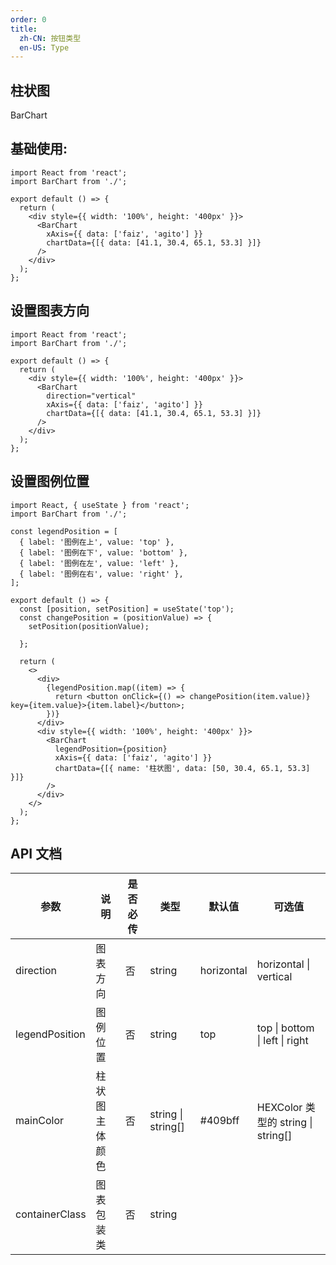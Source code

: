 ```yaml
---
order: 0
title:
  zh-CN: 按钮类型
  en-US: Type
---
```


## 柱状图

BarChart

## 基础使用:

```tsx
import React from 'react';
import BarChart from './';

export default () => {
  return (
    <div style={{ width: '100%', height: '400px' }}>
      <BarChart
        xAxis={{ data: ['faiz', 'agito'] }}
        chartData={[{ data: [41.1, 30.4, 65.1, 53.3] }]}
      />
    </div>
  );
};
```

## 设置图表方向

```tsx
import React from 'react';
import BarChart from './';

export default () => {
  return (
    <div style={{ width: '100%', height: '400px' }}>
      <BarChart
        direction="vertical"
        xAxis={{ data: ['faiz', 'agito'] }}
        chartData={[{ data: [41.1, 30.4, 65.1, 53.3] }]}
      />
    </div>
  );
};
```

## 设置图例位置

```tsx
import React, { useState } from 'react';
import BarChart from './';

const legendPosition = [
  { label: '图例在上', value: 'top' },
  { label: '图例在下', value: 'bottom' },
  { label: '图例在左', value: 'left' },
  { label: '图例在右', value: 'right' },
];

export default () => {
  const [position, setPosition] = useState('top');
  const changePosition = (positionValue) => {
    setPosition(positionValue);
  
  };

  return (
    <>
      <div>
        {legendPosition.map((item) => {
          return <button onClick={() => changePosition(item.value)} key={item.value}>{item.label}</button>;
        })}
      </div>
      <div style={{ width: '100%', height: '400px' }}>
        <BarChart
          legendPosition={position}
          xAxis={{ data: ['faiz', 'agito'] }}
          chartData={[{ name: '柱状图', data: [50, 30.4, 65.1, 53.3] }]}
        />
      </div>
    </>
  );
};
```

## API 文档

| 参数 | 说明 | 是否必传 | 类型 | 默认值 | 可选值 |
| --- | --- | --- | --- | --- | --- |
| direction | 图表方向 | 否 | string | horizontal | horizontal \| vertical |
| legendPosition | 图例位置 | 否 | string | top | top \| bottom \| left \| right |
| mainColor | 柱状图主体颜色 | 否 | string \| string[] | #409bff | HEXColor 类型的 string \| string[] |
| containerClass | 图表包装类 | 否 | string |  |  |

